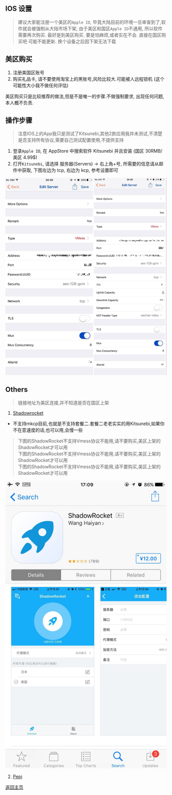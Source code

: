 ## IOS 设置

> 建议大家能注册一个美区的`Apple ID`, 毕竟大陆目前的环境一旦审查到了,软件就会被强制从大陆市场下架, 
由于美区和国区`Apple ID`不通用, 所以软件需要再次购买. 最好是到美区购买. 要是怕麻烦,或者实在不会. 直接在国区购买吧 可能不能更新. 换个设备之后因下架无法下载

## 美区购买

1. 注册美国区账号
2. 购买礼品卡, 请不要使用淘宝上的黑账号,风险比较大.可能被人远程锁机 (这个可能性大小我不做任何评估)

美区购买只是比较推荐的做法,但是不是唯一的步骤.不做强制要求, 出现任何问题,本人概不负责.

## 操作步骤

> 注意IOS上的App我只是测试了Kitsunebi,其他2款应用我并未测试,不清楚是否支持所有协议,需要自己测试配置使用,不提供支持

1. 登录`Apple ID`, 在 AppStore 中搜索软件 Kitsunebi 并且安装 (国区 30RMB/美区 4.99$)
2. 打开`Kitsunebi`, 请选择 服务器(Servers) -> 右上角+号, 所需要的信息请从邮件中获取, 下图左边为 tcp, 右边为 kcp, 参考设置即可

 ![Kitsunebi_settings](pics/Kitsunebi_settings.jpg)
 
## Others 
> 链接地址为美区连接,并不知道是否在国区上架

1. [Shadowrocket](https://itunes.apple.com/us/app/shadowrocket/id932747118?mt=8) 
 - 不支持mkcp目前,也就是不支持套餐二.套餐二老老实实的用Kitsunebi,如果你不在意速度的话,也可以用,会慢一些

> 下图的ShadowRocket不支持Vmess协议不能用,请不要购买,美区上架的ShadowRocket才可以用  
> 下图的ShadowRocket不支持Vmess协议不能用,请不要购买,美区上架的ShadowRocket才可以用  
> 下图的ShadowRocket不支持Vmess协议不能用,请不要购买,美区上架的ShadowRocket才可以用  

![ShadowRocket](pics/ShadowRocket.jpg)

2. [Pepi](https://www.v2ray.com/itunes/us/pepi/id1283082051/)



[返回主页](README.md)

